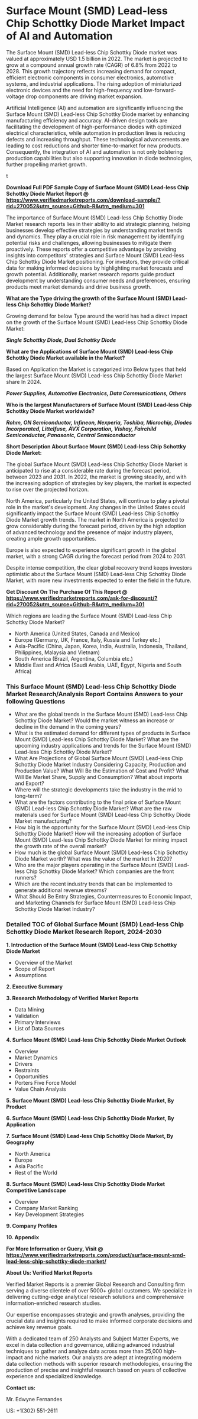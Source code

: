 <meta name="title" content="Global Surface Mount (SMD) Lead-less Chip Schottky Diode Market Impact of AI and Automation"><meta name="description" content="The Surface Mount (SMD) Lead-less Chip Schottky Diode market was valued at approximately USD 1.5 billion in 2022. The market is projected to grow at a compound annual "><meta name="title" content="Surface Mount (SMD) Lead-less Chip Schottky Diode Market Size, Share, Scope, Trends, Growth, Opportunities, Analysis, Forecast"><h1>Surface Mount (SMD) Lead-less Chip Schottky Diode Market Impact of AI and Automation</h1><p>The Surface Mount (SMD) Lead-less Chip Schottky Diode market was valued at approximately USD 1.5 billion in 2022. The market is projected to grow at a compound annual growth rate (CAGR) of 6.8% from 2022 to 2028. This growth trajectory reflects increasing demand for compact, efficient electronic components in consumer electronics, automotive systems, and industrial applications. The rising adoption of miniaturized electronic devices and the need for high-frequency and low-forward-voltage drop components are driving market expansion.</p><p>Artificial Intelligence (AI) and automation are significantly influencing the Surface Mount (SMD) Lead-less Chip Schottky Diode market by enhancing manufacturing efficiency and accuracy. AI-driven design tools are facilitating the development of high-performance diodes with optimized electrical characteristics, while automation in production lines is reducing defects and increasing throughput. These technological advancements are leading to cost reductions and shorter time-to-market for new products. Consequently, the integration of AI and automation is not only bolstering production capabilities but also supporting innovation in diode technologies, further propelling market growth.</p>t</p><p id="" class=""><strong>Download Full PDF Sample Copy of Surface Mount (SMD) Lead-less Chip Schottky Diode Market Report @ <a href="https://www.verifiedmarketreports.com/download-sample/?rid=270052&utm_source=Github-R&utm_medium=301" target="_blank">https://www.verifiedmarketreports.com/download-sample/?rid=270052&utm_source=Github-R&utm_medium=301</a></strong></p><p>The importance of&nbsp;Surface Mount (SMD) Lead-less Chip Schottky Diode Market research reports lies in their ability to aid strategic planning, helping businesses develop effective strategies by understanding market trends and dynamics. They play a crucial role in risk management by identifying potential risks and challenges, allowing businesses to mitigate them proactively. These reports offer a competitive advantage by providing insights into competitors' strategies and Surface Mount (SMD) Lead-less Chip Schottky Diode Market positioning. For investors, they provide critical data for making informed decisions by highlighting market forecasts and growth potential. Additionally, market research reports guide product development by understanding consumer needs and preferences, ensuring products meet market demands and drive business growth.</p><p><strong>What are the&nbsp;Type driving the growth of the Surface Mount (SMD) Lead-less Chip Schottky Diode Market?</strong></p><p id="" class="">Growing demand for below Type around the world has had a direct impact on the growth of the Surface Mount (SMD) Lead-less Chip Schottky Diode Market:</p><em><strong>Single Schottky Diode, Dual Schottky Diode</strong></em></p><strong>What are the&nbsp;Applications&nbsp;of Surface Mount (SMD) Lead-less Chip Schottky Diode Market available in the Market?</strong></p><p id="" class="">Based on Application the Market is categorized into Below types that held the largest Surface Mount (SMD) Lead-less Chip Schottky Diode Market share In 2024.</p><em><strong>Power Supplies, Automotive Electronics, Data Communications, Others</strong></em></p><strong>Who is the largest Manufacturers of Surface Mount (SMD) Lead-less Chip Schottky Diode Market worldwide?</strong></p><p><em><strong>Rohm, ON Semiconductor, Infineon, Nexperia, Toshiba, Microchip, Diodes Incorporated, Littelfuse, AVX Corporation, Vishay, Fairchild Semiconductor, Panasonic, Central Semiconductor</strong></em></p><p id="" class=""><strong>Short Description About Surface Mount (SMD) Lead-less Chip Schottky Diode Market:</strong></p><p>The global Surface Mount (SMD) Lead-less Chip Schottky Diode Market is anticipated to rise at a considerable rate during the forecast period, between 2023 and 2031. In 2022, the market is growing steadily, and with the increasing adoption of strategies by key players, the market is expected to rise over the projected horizon.</p><p>North America, particularly the United States, will continue to play a pivotal role in the market's development. Any changes in the United States could significantly impact the Surface Mount (SMD) Lead-less Chip Schottky Diode Market growth trends. The market in North America is projected to grow considerably during the forecast period, driven by the high adoption of advanced technology and the presence of major industry players, creating ample growth opportunities.</p><p>Europe is also expected to experience significant growth in the global market, with a strong CAGR during the forecast period from 2024 to 2031.</p><p>Despite intense competition, the clear global recovery trend keeps investors optimistic about the Surface Mount (SMD) Lead-less Chip Schottky Diode Market, with more new investments expected to enter the field in the future.</p><p id="" class=""><strong>Get Discount On The Purchase Of This Report @ <a href="https://www.verifiedmarketreports.com/ask-for-discount/?rid=270052&utm_source=Github-R&utm_medium=301" target="_blank">https://www.verifiedmarketreports.com/ask-for-discount/?rid=270052&utm_source=Github-R&utm_medium=301</a></strong></p>Which regions are leading the Surface Mount (SMD) Lead-less Chip Schottky Diode Market?</p><ul><li>North America (United States, Canada and Mexico)</li><li>Europe (Germany, UK, France, Italy, Russia and Turkey etc.)</li><li>Asia-Pacific (China, Japan, Korea, India, Australia, Indonesia, Thailand, Philippines, Malaysia and Vietnam)</li><li>South America (Brazil, Argentina, Columbia etc.)</li><li>Middle East and Africa (Saudi Arabia, UAE, Egypt, Nigeria and South Africa)</li></ul><h3 id="" class="">This Surface Mount (SMD) Lead-less Chip Schottky Diode Market Research/Analysis Report Contains Answers to your following Questions</h3><ul><li>What are the global trends in the Surface Mount (SMD) Lead-less Chip Schottky Diode Market? Would the market witness an increase or decline in the demand in the coming years?</li><li>What is the estimated demand for different types of products in Surface Mount (SMD) Lead-less Chip Schottky Diode Market? What are the upcoming industry applications and trends for the Surface Mount (SMD) Lead-less Chip Schottky Diode Market?</li><li>What Are Projections of Global Surface Mount (SMD) Lead-less Chip Schottky Diode Market Industry Considering Capacity, Production and Production Value? What Will Be the Estimation of Cost and Profit? What Will Be Market Share, Supply and Consumption? What about imports and Export?</li><li>Where will the strategic developments take the industry in the mid to long-term?</li><li>What are the factors contributing to the final price of Surface Mount (SMD) Lead-less Chip Schottky Diode Market? What are the raw materials used for Surface Mount (SMD) Lead-less Chip Schottky Diode Market manufacturing?</li><li>How big is the opportunity for the Surface Mount (SMD) Lead-less Chip Schottky Diode Market? How will the increasing adoption of Surface Mount (SMD) Lead-less Chip Schottky Diode Market for mining impact the growth rate of the overall market?</li><li>How much is the global Surface Mount (SMD) Lead-less Chip Schottky Diode Market worth? What was the value of the market In 2020?</li><li>Who are the major players operating in the Surface Mount (SMD) Lead-less Chip Schottky Diode Market? Which companies are the front runners?</li><li>Which are the recent industry trends that can be implemented to generate additional revenue streams?</li><li>What Should Be Entry Strategies, Countermeasures to Economic Impact, and Marketing Channels for Surface Mount (SMD) Lead-less Chip Schottky Diode Market Industry?</li></ul><h3 id="" class="">Detailed TOC of Global Surface Mount (SMD) Lead-less Chip Schottky Diode Market Research Report, 2024-2030</h3><p id="" class=""><strong>1. Introduction of the Surface Mount (SMD) Lead-less Chip Schottky Diode Market</strong></p><ul><li>Overview of the Market</li><li>Scope of Report</li><li>Assumptions</li></ul><p id="" class=""><strong>2. Executive Summary</strong></p><p id="" class=""><strong>3. Research Methodology of Verified Market Reports</strong></p><ul><li>Data Mining</li><li>Validation</li><li>Primary Interviews</li><li>List of Data Sources</li></ul><p id="" class=""><strong>4. Surface Mount (SMD) Lead-less Chip Schottky Diode Market Outlook</strong></p><ul><li>Overview</li><li>Market Dynamics</li><li>Drivers</li><li>Restraints</li><li>Opportunities</li><li>Porters Five Force Model</li><li>Value Chain Analysis</li></ul><p id="" class=""><strong>5. Surface Mount (SMD) Lead-less Chip Schottky Diode Market, By Product</strong></p><p id="" class=""><strong>6. Surface Mount (SMD) Lead-less Chip Schottky Diode Market, By Application</strong></p><p id="" class=""><strong>7. Surface Mount (SMD) Lead-less Chip Schottky Diode Market, By Geography</strong></p><ul><li>North America</li><li>Europe</li><li>Asia Pacific</li><li>Rest of the World</li></ul><p id="" class=""><strong>8. Surface Mount (SMD) Lead-less Chip Schottky Diode Market Competitive Landscape</strong></p><ul><li>Overview</li><li>Company Market Ranking</li><li>Key Development Strategies</li></ul><p id="" class=""><strong>9. Company Profiles</strong></p><p id="" class=""><strong>10. Appendix</strong></p><p id="" class=""><strong>For More Information or Query, Visit @ <a href="https://www.verifiedmarketreports.com/product/surface-mount-smd-lead-less-chip-schottky-diode-market/" target="_blank">https://www.verifiedmarketreports.com/product/surface-mount-smd-lead-less-chip-schottky-diode-market/</a></strong></p><p id="" class=""><strong>About Us: Verified Market Reports</strong></p><p id="" class="">Verified Market Reports is a premier Global Research and Consulting firm serving a diverse clientele of over 5000+ global customers. We specialize in delivering cutting-edge analytical research solutions and comprehensive information-enriched research studies.</p><p id="" class="">Our expertise encompasses strategic and growth analyses, providing the crucial data and insights required to make informed corporate decisions and achieve key revenue goals.</p><p id="" class="">With a dedicated team of 250 Analysts and Subject Matter Experts, we excel in data collection and governance, utilizing advanced industrial techniques to gather and analyze data across more than 25,000 high-impact and niche markets. Our analysts are adept at integrating modern data collection methods with superior research methodologies, ensuring the production of precise and insightful research based on years of collective experience and specialized knowledge.</p><p id="" class=""><strong>Contact us:</strong></p><p id="" class="">Mr. Edwyne Fernandes</p><p id="" class="">US: +1(302) 551-2611</p>